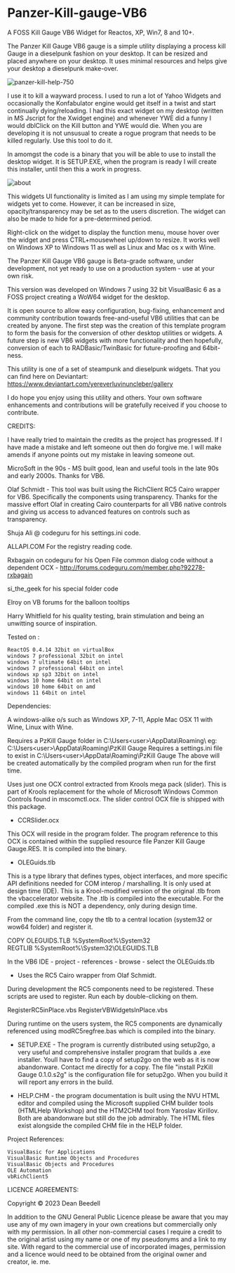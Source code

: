# Panzer-Kill-gauge-VB6

A FOSS Kill Gauge VB6 Widget for Reactos, XP, Win7, 8 and 10+.
 
The Panzer Kill Gauge VB6 gauge is a simple utility displaying a process kill Gauge in a
dieselpunk fashion on your desktop. It can be resized and placed anywhere on 
your desktop. It uses minimal resources and helps give your desktop a 
dieselpunk make-over. 

![panzer-kill-help-750](https://github.com/yereverluvinunclebert/Panzer-Kill-gauge-VB6/assets/2788342/11505f09-61ff-48c9-9627-ed10fa7975ef)

I use it to kill a wayward process. I used to run a lot of Yahoo Widgets and 
occasionally the Konfabulator engine would get itself in a twist and start 
continually dying/reloading. I had this exact widget on my desktop (written 
in MS Jscript for the Xwidget engine) and whenever YWE did a funny I would 
dblClick on the Kill button and YWE would die. When you are developing it is 
not unsusual to create a rogue program that needs to be killed regularly. Use 
this tool to do it.

In amomgst the code is a binary that you will be able to use to install the 
desktop widget. It is SETUP.EXE, when the program is ready I will create this 
installer, until then this a work in progress.

![about](https://github.com/yereverluvinunclebert/Panzer-Kill-gauge-VB6/assets/2788342/a91e4fe4-ee6f-4f3a-8b75-9584b60012b0)

This widgets UI functionality is limited as I am using my simple template for 
widgets yet to come. However, it can be increased in size, opacity/transparency 
may be set as to the users discretion. The widget can also be made to hide for 
a pre-determined period.

Right-click on the widget to display the function menu, mouse hover over the 
widget and press CTRL+mousewheel up/down to resize. It works well on Windows XP 
to Windows 11 as well as Linux and Mac os x with Wine.

The Panzer Kill Gauge VB6 gauge is Beta-grade software, under development, not yet 
ready to use on a production system - use at your own risk.

This version was developed on Windows 7 using 32 bit VisualBasic 6 as a FOSS 
project creating a WoW64 widget for the desktop. 

It is open source to allow easy configuration, bug-fixing, enhancement and 
community contribution towards free-and-useful VB6 utilities that can be created
by anyone. The first step was the creation of this template program to form the 
basis for the conversion of other desktop utilities or widgets. A future step 
is new VB6 widgets with more functionality and then hopefully, conversion of 
each to RADBasic/TwinBasic for future-proofing and 64bit-ness. 

This utility is one of a set of steampunk and dieselpunk widgets. That you can 
find here on Deviantart: https://www.deviantart.com/yereverluvinuncleber/gallery

I do hope you enjoy using this utility and others. Your own software 
enhancements and contributions will be gratefully received if you choose to 
contribute.

CREDITS:

I have really tried to maintain the credits as the project has progressed. If I 
have made a mistake and left someone out then do forgive me. I will make amends 
if anyone points out my mistake in leaving someone out.

MicroSoft in the 90s - MS built good, lean and useful tools in the late 90s and 
early 2000s. Thanks for VB6.

Olaf Schmidt    - This tool was built using the RichClient RC5 Cairo wrapper for 
VB6. Specifically the components using transparency. Thanks for the massive 
effort Olaf in creating Cairo counterparts for all VB6 native controls and 
giving us access to advanced features on controls such as transparency.

Shuja Ali @ codeguru for his settings.ini code.

ALLAPI.COM        For the registry reading code.

Rxbagain on codeguru for his Open File common dialog code without a dependent 
OCX - http://forums.codeguru.com/member.php?92278-rxbagain

si_the_geek       for his special folder code

Elroy on VB forums for the balloon tooltips

Harry Whitfield for his quality testing, brain stimulation and being an 
unwitting source of inspiration.

Tested on :

	ReactOS 0.4.14 32bit on virtualBox  
	windows 7 professional 32bit on intel  
	windows 7 ultimate 64bit on intel  
	windows 7 professional 64bit on intel  
	windows xp sp3 32bit on intel   
	windows 10 home 64bit on intel  
	windows 10 home 64bit on amd  
	windows 11 64bit on intel   

Dependencies:

A windows-alike o/s such as Windows XP, 7-11, Apple Mac OSX 11 with Wine, Linux with Wine.   

Requires a PzKill Gauge folder in C:\Users\<user>\AppData\Roaming\ 
eg: C:\Users\<user>\AppData\Roaming\PzKill Gauge
Requires a settings.ini file to exist in C:\Users\<user>\AppData\Roaming\PzKill Gauge
The above will be created automatically by the compiled program when run for the 
first time.

Uses just one OCX control extracted from Krools mega pack (slider). This is part 
of Krools replacement for the whole of Microsoft Windows Common Controls found 
in mscomctl.ocx. The slider control OCX file is shipped with this package.

* CCRSlider.ocx

This OCX will reside in the program folder. The program reference to this OCX is 
contained within the supplied resource file Panzer Kill Gauge Gauge.RES. It is 
compiled into the binary.

* OLEGuids.tlb

This is a type library that defines types, object interfaces, and more specific 
API definitions needed for COM interop / marshalling. It is only used at design 
time (IDE). This is a Krool-modified version of the original .tlb from the 
vbaccelerator website. The .tlb is compiled into the executable.
For the compiled .exe this is NOT a dependency, only during design time.

From the command line, copy the tlb to a central location (system32 or wow64 
folder) and register it.

COPY OLEGUIDS.TLB %SystemRoot%\System32\
REGTLIB %SystemRoot%\System32\OLEGUIDS.TLB

In the VB6 IDE - project - references - browse - select the OLEGuids.tlb

* Uses the RC5 Cairo wrapper from Olaf Schmidt.

During development the RC5 components need to be registered. These scripts are 
used to register. Run each by double-clicking on them.

RegisterRC5inPlace.vbs
RegisterVBWidgetsInPlace.vbs

During runtime on the users system, the RC5 components are dynamically 
referenced using modRC5regfree.bas which is compiled into the binary.

* SETUP.EXE - The program is currently distributed using setup2go, a very useful 
and comprehensive installer program that builds a .exe installer. Youll have to 
find a copy of setup2go on the web as it is now abandonware. Contact me
directly for a copy. The file "install PzKill Gauge 0.1.0.s2g" is the configuration 
file for setup2go. When you build it will report any errors in the build.

* HELP.CHM - the program documentation is built using the NVU HTML editor and 
compiled using the Microsoft supplied CHM builder tools (HTMLHelp Workshop) and 
the HTM2CHM tool from Yaroslav Kirillov. Both are abandonware but still do
the job admirably. The HTML files exist alongside the compiled CHM file in the 
HELP folder.

 Project References:

	VisualBasic for Applications  
	VisualBasic Runtime Objects and Procedures  
	VisualBasic Objects and Procedures  
	OLE Automation  
	vbRichClient5  


LICENCE AGREEMENTS:

Copyright © 2023 Dean Beedell

In addition to the GNU General Public Licence please be aware that you may use 
any of my own imagery in your own creations but commercially only with my 
permission. In all other non-commercial cases I require a credit to the 
original artist using my name or one of my pseudonyms and a link to my site. 
With regard to the commercial use of incorporated images, permission and a 
licence would need to be obtained from the original owner and creator, ie. me.
